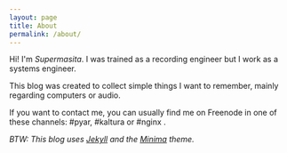 ```yaml
---
layout: page
title: About
permalink: /about/
---
```


Hi! I'm _Supermasita_. I was trained as a recording engineer but I work as a systems engineer.

This blog was created to collect simple things I want to remember, mainly regarding computers or audio.

If you want to contact me, you can usually find me on Freenode in one of these channels: #pyar, #kaltura or #nginx .


_BTW: This blog uses [Jekyll](https://github.com/jekyll) and the [Minima](https://github.com/jekyll/minima) theme._
